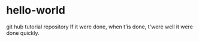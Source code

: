 # hello-world
git hub tutorial repository
If it were done, when t'is done, t'were well it were done quickly.

